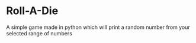 # Roll-A-Die
A simple game made in python which will print a random number from your selected range of numbers
